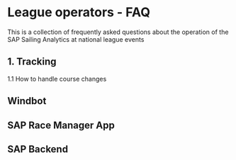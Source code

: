 # League operators - FAQ

This is a collection of frequently asked questions about the operation of the SAP Sailing Analytics at national league events

## 1. Tracking

1.1 How to handle course changes


## Windbot

## SAP Race Manager App

## SAP Backend


